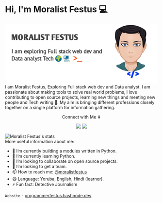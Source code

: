 # Hi, I'm Moralist Festus  💻

<img src="https://raw.githubusercontent.com/MoralistFestus/MoralistFestus/master/gh-header-image.png" alt="I am Moralist Festus, I code, I write, I contribute, I help, I develop and I solve problems with programming skills">
I am Moralist Festus, Exploring Full stack web dev and Data analyst. I am passionate about making tools to solve real world problems, I love contributing to open source projects, learning new things and meeting new people and Tech writing 📝. My aim is bringing different professions closely together on a single platform  for information gathering. 
<p align="center">Connect with Me ⬇</p>

<p align="center">
<a href= "https://dev.to/@moralistfestus"><img src="https://img.icons8.com/windows/32/000000/dev.png"/></a>
<a href= "https://twitter.com/MoralistFestus"><img src="https://img.icons8.com/material-outlined/30/000000/twitter.png"/></a>
</p>

![Moralist Festus's stats](https://github-readme-stats.vercel.app/api?username=MoralistFestus&show_icons=true&theme=radical)
<br>
More useful information about me:

- 🔭 I’m currently building a modules written in Python.
- 🌱 I’m currently learning Python. 
- 👯 I’m looking to collaborate on open source projects.
- 🤔 I’m looking to get a team.
- 📫 How to reach me: [@moralistfestus](https://twitter.com/MoralistFestus)
- 😄 Language: Yoruba, English, Hindi (learner).
- ⚡ Fun fact: Detective Journalism 

`Website` - [programmerfestus.hashnode.dev](https://programmerfestus.hashnode.dev)
